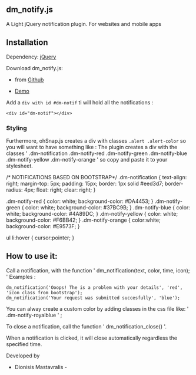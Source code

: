 dm_notify.js
---------------------------------------------------


A Light jQuery notification plugin. For websites and mobile apps


## Installation

Dependency: [jQuery](http://jquery.com)

Download dm_notify.js:
- from [Github](https://github.com/mastavralis/dm-notify.git)

- [Demo](http://development.3dmind.gr/dm-notify/)

Add a `div with id #dm-notif` ti will hold all the notifications :

    <div id="dm-notif"></div>

### Styling

Furthermore, ohSnap.js creates a div with classes `.alert .alert-color` so you will want to have something like :
The plugin creates a div with the classes ' .dm-notification .dm-notify-red .dm-notify-green .dm-notify-blue .dm-notify-yellow .dm-notify-orange ' so copy and paste it to your stylesheet.

/* NOTIFICATIONS BASED ON BOOTSTRAP*/
.dm-notification {
	text-align: right;
  	margin-top: 5px;
  	padding: 15px;
  	border: 1px solid #eed3d7;
  	border-radius: 4px;
  	float: right;
  	clear: right;
}

.dm-notify-red {
  color: white;
  background-color: #DA4453;
}
.dm-notify-green {
  color: white;
  background-color: #37BC9B;
}
.dm-notify-blue {
  color: white;
  background-color: #4A89DC;
}
.dm-notify-yellow {
  color: white;
  background-color: #F6BB42;
}
.dm-notify-orange {
  color:white;
  background-color: #E9573F;
}

ul li:hover {
	cursor:pointer;
}

How to use it:
-----

Call a notification, with the function ' dm_notification(text, color, time, icon); ' Examples :

    dm_notification('Ooops! The is a problem with your details', 'red', 'icon class from bootstrap');
    dm_notification('Your request was submitted succesfully', 'blue');
	
You can alway create a custom color by adding classes in the css file like: ' .dm-notify-royalblue ' ;

To close a notification, call  the function ' dm_notification_close() '.

When a notification is clicked, it will close automatically regardless the specified time.

Developed by 
- Dionisis Mastavralis -

